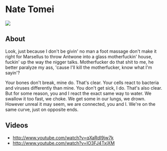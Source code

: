 # Nate Tomei

<img src="http://talkingwithtami.com/wp-content/uploads/2012/02/Tami-106.jpg" />

## About
Look, just because I don't be givin' no man a foot massage don't make it right for Marsellus to throw Antwone into a glass motherfuckin' house, fuckin' up the way the nigger talks. Motherfucker do that shit to me, he better paralyze my ass, 'cause I'll kill the motherfucker, know what I'm sayin'?

Your bones don't break, mine do. That's clear. Your cells react to bacteria and viruses differently than mine. You don't get sick, I do. That's also clear. But for some reason, you and I react the exact same way to water. We swallow it too fast, we choke. We get some in our lungs, we drown. However unreal it may seem, we are connected, you and I. We're on the same curve, just on opposite ends.

## Videos
* http://www.youtube.com/watch?v=qXaRdI9jw7k
* http://www.youtube.com/watch?v=IO3FJ4TxjXM